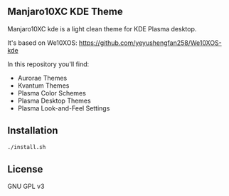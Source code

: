 ## Manjaro10XC KDE Theme

Manjaro10XC kde is a light clean theme for KDE Plasma desktop.

It's based on We10XOS: https://github.com/yeyushengfan258/We10XOS-kde

In this repository you'll find:

- Aurorae Themes
- Kvantum Themes
- Plasma Color Schemes
- Plasma Desktop Themes
- Plasma Look-and-Feel Settings 

## Installation

```sh
./install.sh
```

## License

GNU GPL v3

